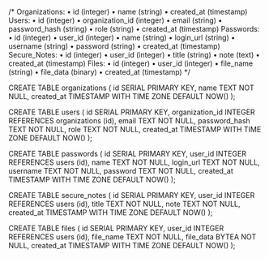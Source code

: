 /*
Organizations:
	•	id (integer)
	•	name (string)
	•	created_at (timestamp)
Users:
	•	id (integer)
	•	organization_id (integer)
	•	email (string)
	•	password_hash (string)
	•	role (string)
	•	created_at (timestamp)
Passwords:
	•	id (integer)
	•	user_id (integer)
	•	name (string)
	•	login_url (string)
	•	username (string)
	•	password (string)
	•	created_at (timestamp)
Secure_Notes:
	•	id (integer)
	•	user_id (integer)
	•	title (string)
	•	note (text)
	•	created_at (timestamp)
Files:
	•	id (integer)
	•	user_id (integer)
	•	file_name (string)
	•	file_data (binary)
	•	created_at (timestamp)
  */

CREATE TABLE organizations (
  id SERIAL PRIMARY KEY,
  name TEXT NOT NULL,
  created_at TIMESTAMP WITH TIME ZONE DEFAULT NOW()
);

CREATE TABLE users (
  id SERIAL PRIMARY KEY,
  organization_id INTEGER REFERENCES organizations (id),
  email TEXT NOT NULL,
  password_hash TEXT NOT NULL,
  role TEXT NOT NULL,
  created_at TIMESTAMP WITH TIME ZONE DEFAULT NOW()
);

CREATE TABLE passwords (
  id SERIAL PRIMARY KEY,
  user_id INTEGER REFERENCES users (id),
  name TEXT NOT NULL,
  login_url TEXT NOT NULL,
  username TEXT NOT NULL,
  password TEXT NOT NULL,
  created_at TIMESTAMP WITH TIME ZONE DEFAULT NOW()
);

CREATE TABLE secure_notes (
  id SERIAL PRIMARY KEY,
  user_id INTEGER REFERENCES users (id),
  title TEXT NOT NULL,
  note TEXT NOT NULL,
  created_at TIMESTAMP WITH TIME ZONE DEFAULT NOW()
);

CREATE TABLE files (
  id SERIAL PRIMARY KEY,
  user_id INTEGER REFERENCES users (id),
  file_name TEXT NOT NULL,
  file_data BYTEA NOT NULL,
  created_at TIMESTAMP WITH TIME ZONE DEFAULT NOW()
);
